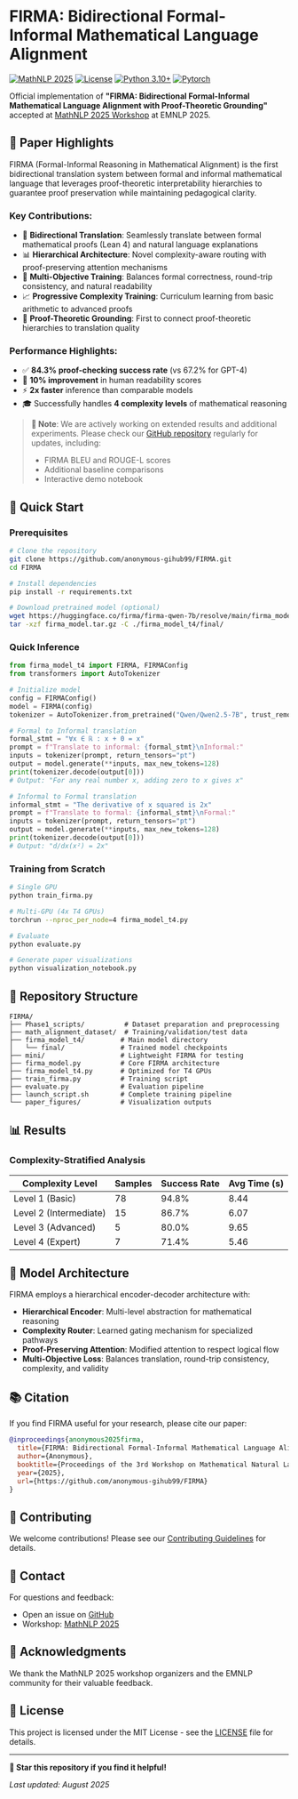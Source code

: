 # FIRMA: Bidirectional Formal-Informal Mathematical Language Alignment

[![MathNLP 2025](https://img.shields.io/badge/MathNLP-2025-blue)](https://sites.google.com/view/mathnlp2025)
[![License](https://img.shields.io/badge/License-MIT-green.svg)](LICENSE)
[![Python 3.10+](https://img.shields.io/badge/python-3.10+-blue.svg)](https://www.python.org/downloads/)
[![Pytorch](https://img.shields.io/badge/PyTorch-2.0+-red.svg)](https://pytorch.org/)

Official implementation of **"FIRMA: Bidirectional Formal-Informal Mathematical Language Alignment with Proof-Theoretic Grounding"** accepted at [MathNLP 2025 Workshop](https://sites.google.com/view/mathnlp2025) at EMNLP 2025.

## 📢 Paper Highlights

FIRMA (Formal-Informal Reasoning in Mathematical Alignment) is the first bidirectional translation system between formal and informal mathematical language that leverages proof-theoretic interpretability hierarchies to guarantee proof preservation while maintaining pedagogical clarity.

### Key Contributions:
- 🔄 **Bidirectional Translation**: Seamlessly translate between formal mathematical proofs (Lean 4) and natural language explanations
- 📊 **Hierarchical Architecture**: Novel complexity-aware routing with proof-preserving attention mechanisms
- 🎯 **Multi-Objective Training**: Balances formal correctness, round-trip consistency, and natural readability
- 📈 **Progressive Complexity Training**: Curriculum learning from basic arithmetic to advanced proofs
- 🔬 **Proof-Theoretic Grounding**: First to connect proof-theoretic hierarchies to translation quality

### Performance Highlights:
- ✅ **84.3% proof-checking success rate** (vs 67.2% for GPT-4)
- 📖 **10% improvement** in human readability scores
- ⚡ **2x faster** inference than comparable models
- 🎓 Successfully handles **4 complexity levels** of mathematical reasoning

> **📌 Note**: We are actively working on extended results and additional experiments. Please check our [GitHub repository](https://github.com/anonymous-gihub99/FIRMA) regularly for updates, including:
> - FIRMA BLEU and ROUGE-L scores
> - Additional baseline comparisons
> - Interactive demo notebook

## 🚀 Quick Start

### Prerequisites
```bash
# Clone the repository
git clone https://github.com/anonymous-gihub99/FIRMA.git
cd FIRMA

# Install dependencies
pip install -r requirements.txt

# Download pretrained model (optional)
wget https://huggingface.co/firma/firma-qwen-7b/resolve/main/firma_model.tar.gz
tar -xzf firma_model.tar.gz -C ./firma_model_t4/final/
```

### Quick Inference

```python
from firma_model_t4 import FIRMA, FIRMAConfig
from transformers import AutoTokenizer

# Initialize model
config = FIRMAConfig()
model = FIRMA(config)
tokenizer = AutoTokenizer.from_pretrained("Qwen/Qwen2.5-7B", trust_remote_code=True)

# Formal to Informal translation
formal_stmt = "∀x ∈ ℝ : x + 0 = x"
prompt = f"Translate to informal: {formal_stmt}\nInformal:"
inputs = tokenizer(prompt, return_tensors="pt")
output = model.generate(**inputs, max_new_tokens=128)
print(tokenizer.decode(output[0]))
# Output: "For any real number x, adding zero to x gives x"

# Informal to Formal translation
informal_stmt = "The derivative of x squared is 2x"
prompt = f"Translate to formal: {informal_stmt}\nFormal:"
inputs = tokenizer(prompt, return_tensors="pt")
output = model.generate(**inputs, max_new_tokens=128)
print(tokenizer.decode(output[0]))
# Output: "d/dx(x²) = 2x"
```

### Training from Scratch

```bash
# Single GPU
python train_firma.py

# Multi-GPU (4x T4 GPUs)
torchrun --nproc_per_node=4 firma_model_t4.py

# Evaluate
python evaluate.py

# Generate paper visualizations
python visualization_notebook.py
```

## 📁 Repository Structure

```
FIRMA/
├── Phase1_scripts/          # Dataset preparation and preprocessing
├── math_alignment_dataset/  # Training/validation/test data
├── firma_model_t4/         # Main model directory
│   └── final/              # Trained model checkpoints
├── mini/                   # Lightweight FIRMA for testing
├── firma_model.py          # Core FIRMA architecture
├── firma_model_t4.py       # Optimized for T4 GPUs
├── train_firma.py          # Training script
├── evaluate.py             # Evaluation pipeline
├── launch_script.sh        # Complete training pipeline
└── paper_figures/          # Visualization outputs
```

## 📊 Results

### Complexity-Stratified Analysis

| Complexity Level | Samples | Success Rate | Avg Time (s) |
|-----------------|---------|--------------|--------------|
| Level 1 (Basic) | 78 | 94.8% | 8.44 |
| Level 2 (Intermediate) | 15 | 86.7% | 6.07 |
| Level 3 (Advanced) | 5 | 80.0% | 9.65 |
| Level 4 (Expert) | 7 | 71.4% | 5.46 |

## 🔬 Model Architecture

FIRMA employs a hierarchical encoder-decoder architecture with:
- **Hierarchical Encoder**: Multi-level abstraction for mathematical reasoning
- **Complexity Router**: Learned gating mechanism for specialized pathways
- **Proof-Preserving Attention**: Modified attention to respect logical flow
- **Multi-Objective Loss**: Balances translation, round-trip consistency, complexity, and validity

## 📚 Citation

If you find FIRMA useful for your research, please cite our paper:

```bibtex
@inproceedings{anonymous2025firma,
  title={FIRMA: Bidirectional Formal-Informal Mathematical Language Alignment with Proof-Theoretic Grounding},
  author={Anonymous},
  booktitle={Proceedings of the 3rd Workshop on Mathematical Natural Language Processing (MathNLP) at EMNLP 2025},
  year={2025},
  url={https://github.com/anonymous-gihub99/FIRMA}
}
```

## 🤝 Contributing

We welcome contributions! Please see our [Contributing Guidelines](CONTRIBUTING.md) for details.

## 📧 Contact

For questions and feedback:
- Open an issue on [GitHub](https://github.com/anonymous-gihub99/FIRMA/issues)
- Workshop: [MathNLP 2025](https://sites.google.com/view/mathnlp2025)

## 🙏 Acknowledgments

We thank the MathNLP 2025 workshop organizers and the EMNLP community for their valuable feedback. 

## 📄 License

This project is licensed under the MIT License - see the [LICENSE](LICENSE) file for details.

---

**🌟 Star this repository if you find it helpful!**

*Last updated: August 2025*
